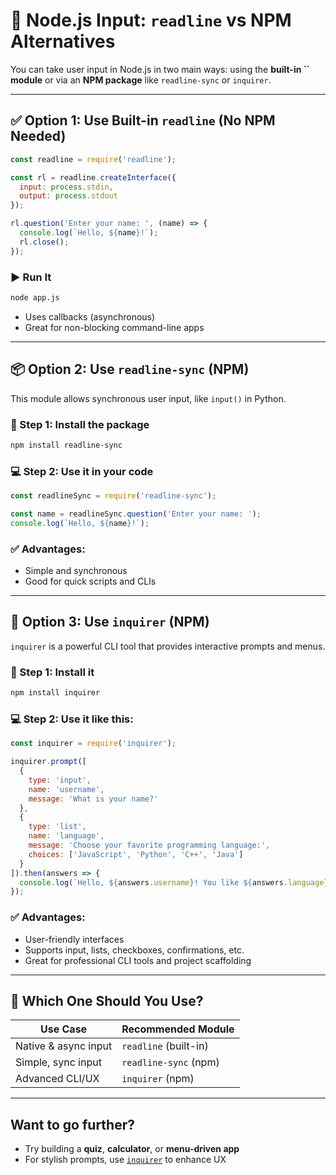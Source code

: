 # 🧠 Node.js Input: `readline` vs NPM Alternatives

You can take user input in Node.js in two main ways: using the **built-in ****\`\`**** module** or via an **NPM package** like `readline-sync` or `inquirer`.

---

## ✅ Option 1: Use Built-in `readline` (No NPM Needed)

```js
const readline = require('readline');

const rl = readline.createInterface({
  input: process.stdin,
  output: process.stdout
});

rl.question('Enter your name: ', (name) => {
  console.log(`Hello, ${name}!`);
  rl.close();
});
```

### ▶️ Run It

```bash
node app.js
```

- Uses callbacks (asynchronous)
- Great for non-blocking command-line apps

---

## 📦 Option 2: Use `readline-sync` (NPM)

This module allows synchronous user input, like `input()` in Python.

### 🔧 Step 1: Install the package

```bash
npm install readline-sync
```

### 💻 Step 2: Use it in your code

```js
const readlineSync = require('readline-sync');

const name = readlineSync.question('Enter your name: ');
console.log(`Hello, ${name}!`);
```

### ✅ Advantages:

- Simple and synchronous
- Good for quick scripts and CLIs

---

## 🧩 Option 3: Use `inquirer` (NPM)

`inquirer` is a powerful CLI tool that provides interactive prompts and menus.

### 🔧 Step 1: Install it

```bash
npm install inquirer
```

### 💻 Step 2: Use it like this:

```js
const inquirer = require('inquirer');

inquirer.prompt([
  {
    type: 'input',
    name: 'username',
    message: 'What is your name?'
  },
  {
    type: 'list',
    name: 'language',
    message: 'Choose your favorite programming language:',
    choices: ['JavaScript', 'Python', 'C++', 'Java']
  }
]).then(answers => {
  console.log(`Hello, ${answers.username}! You like ${answers.language}.`);
});
```

### ✅ Advantages:

- User-friendly interfaces
- Supports input, lists, checkboxes, confirmations, etc.
- Great for professional CLI tools and project scaffolding

---

## 🧠 Which One Should You Use?

| Use Case             | Recommended Module    |
| -------------------- | --------------------- |
| Native & async input | `readline` (built-in) |
| Simple, sync input   | `readline-sync` (npm) |
| Advanced CLI/UX      | `inquirer` (npm)      |

---

## Want to go further?

- Try building a **quiz**, **calculator**, or **menu-driven app**
- For stylish prompts, use [`inquirer`](https://www.npmjs.com/package/inquirer) to enhance UX

